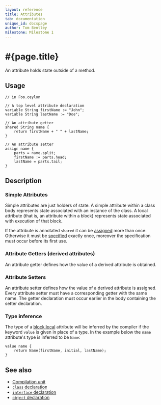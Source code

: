 ```yaml
---
layout: reference
title: Attributes
tab: documentation
unique_id: docspage
author: Tom Bentley
milestone: Milestone 1
---
```


# #{page.title}

An attribute holds state outside of a method.

## Usage 

    // in Foo.ceylon
    
    // A top level attribute declaration
    variable String firstName := "John";
    variable String lastName := "Doe";

    // An attribute getter
    shared String name {
        return firstName + " " + lastName;
    }
    
    // An attribute setter
    assign name {
        parts = name.split;
        firstName := parts.head;
        lastName = parts.tail;
    }

    

## Description

### Simple Attributes

Simple attributes are just holders of state. A simple attribute within a 
class body represents state associated with an instance of the class. A local 
attribute (that is, an attribute within a block) represents state associated 
with execution of that block.

If the attribute is annotated `shared` it can be 
[assigned](/documentation/reference/operator/assignment) more than once.
Otherwise it must be [specified](/documentation/reference/statement/specification) 
exactly once, moreover the specification must occur before its first use.

### Attribute Getters (derived attributes)

An attribute getter defines how the value of a derived attribute is obtained.

### Attribute Setters

An attribute setter defines how the value of a derived attribute is assigned.
Every attribute setter must have a corresponding getter with the same name. 
The getter declaration must occur earlier in the body containing the setter 
declaration.

### Type inference

The type of a [block local](TODO) attribute will be inferred by the compiler
if the keyword `value` is given in place of a type. In the example below the
`name` attribute's type is inferred to be `Name`:

    value name { 
        return Name(firstName, initial, lastName);
    }

## See also

* [Compilation unit](../compilation-unit)
* [`class` declaration](../../type/class)
* [`interface` declaration](../../type/interface)
* [`object` declaration](../../type/object)
